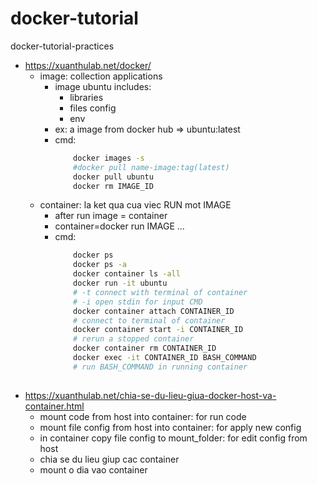 # docker-tutorial
docker-tutorial-practices
- https://xuanthulab.net/docker/
  - image: collection applications
    - image ubuntu includes:
      - libraries
      - files config
      - env
    - ex: a image from docker hub => ubuntu:latest
    - cmd:
        ```bash
            docker images -s
            #docker pull name-image:tag(latest)
            docker pull ubuntu
            docker rm IMAGE_ID
        ```
  - container: la ket qua cua viec RUN mot IMAGE
    - after run image = container
    - container=docker run IMAGE ...
    - cmd:
        ```bash
            docker ps
            docker ps -a
            docker container ls -all
            docker run -it ubuntu
            # -t connect with terminal of container
            # -i open stdin for input CMD
            docker container attach CONTAINER_ID
            # connect to terminal of container
            docker container start -i CONTAINER_ID
            # rerun a stopped container
            docker container rm CONTAINER_ID
            docker exec -it CONTAINER_ID BASH_COMMAND
            # run BASH_COMMAND in running container
            

        ```
- https://xuanthulab.net/chia-se-du-lieu-giua-docker-host-va-container.html
  - mount code from host into container: for run code
  - mount file config from host into container: for apply new config
  - in container copy file config to mount_folder: for edit config from host
  - chia se du lieu giup cac container
  - mount o dia vao container
